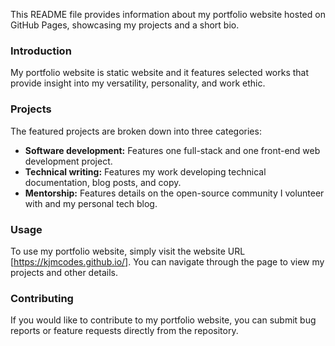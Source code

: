 This README file provides information about my portfolio website hosted on GitHub Pages, showcasing my projects and a short bio.

### Introduction

My portfolio website is static website and it features selected works that provide insight into my versatility, personality, and work ethic.

### Projects

The featured projects are broken down into three categories:

-   **Software development:** Features one full-stack and one front-end web development project.
-   **Technical writing:** Features my work developing technical documentation, blog posts, and copy.
-   **Mentorship:**  Features details on the open-source community I volunteer with and my personal tech blog.

### Usage

To use my portfolio website, simply visit the website URL [https://kjmcodes.github.io/]. You can navigate through the page to view my projects and other details.


### Contributing

If you would like to contribute to my portfolio website, you can submit bug reports or feature requests directly from the repository.
